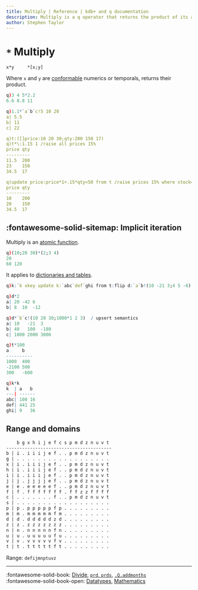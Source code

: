 ```yaml
---
title: Multiply | Reference | kdb+ and q documentation
description: Multiply is a q operator that returns the product of its arguments.
author: Stephen Taylor
---
```

# `*` Multiply




```syntax
x*y     *[x;y]
```

Where `x` and `y` are [conformable](../basics/conformable.md) numerics or temporals, returns their 
product.

```q
q)3 4 5*2.2
6.6 8.8 11

q)1.1*`a`b`c!5 10 20
a| 5.5
b| 11
c| 22

q)t:([]price:10 20 30;qty:200 150 17)
q)t*\:1.15 1 /raise all prices 15%
price qty
---------
11.5  200
23    150
34.5  17

q)update price:price*1+.15*qty<50 from t /raise prices 15% where stock<50
price qty
---------
10    200
20    150
34.5  17
```


## :fontawesome-solid-sitemap: Implicit iteration

Multiply is an [atomic function](../basics/atomic.md).

```q
q)(10;20 30)*(2;3 4)
20
60 120
```

It applies to [dictionaries and tables](../basics/math.md#dictionaries-and-tables).

```q
q)k:`k xkey update k:`abc`def`ghi from t:flip d:`a`b!(10 -21 3;4 5 -6)

q)d*2
a| 20 -42 6
b| 8  10  -12

q)d*`b`c!(10 20 30;1000*1 2 3)  / upsert semantics
a| 10   -21  3
b| 40   100  -180
c| 1000 2000 3000

q)t*100
a     b
----------
1000  400
-2100 500
300   -600

q)k*k
k  | a   b
---| ------
abc| 100 16
def| 441 25
ghi| 9   36
```


## Range and domains

```txt
    b g x h i j e f c s p m d z n u v t
----------------------------------------
b | i . i i i j e f . . p m d z n u v t
g | . . . . . . . . . . . . . . . . . .
x | i . i i i j e f . . p m d z n u v t
h | i . i i i j e f . . p m d z n u v t
i | i . i i i j e f . . p m d z n u v t
j | j . j j j j e f . . p m d z n u v t
e | e . e e e e e f . . p m d z n u v t
f | f . f f f f f f f . f f z z f f f f
c | . . . . . . . f . . p m d z n u v t
s | . . . . . . . . . . . . . . . . . .
p | p . p p p p p f p . . . . . . . . .
m | m . m m m m m f m . . . . . . . . .
d | d . d d d d d z d . . . . . . . . .
z | z . z z z z z z z . . . . . . . . .
n | n . n n n n n f n . . . . . . . . .
u | u . u u u u u f u . . . . . . . . .
v | v . v v v v v f v . . . . . . . . .
t | t . t t t t t f t . . . . . . . . .
```

Range: `defijmnptuvz`

----
:fontawesome-solid-book:
[Divide](divide.md),
[`prd`, `prds`](prd.md),
[`.Q.addmonths`](dotq.md#qaddmonths)
<br>
:fontawesome-solid-book-open:
[Datatypes](../basics/datatypes.md),
[Mathematics](../basics/math.md)

